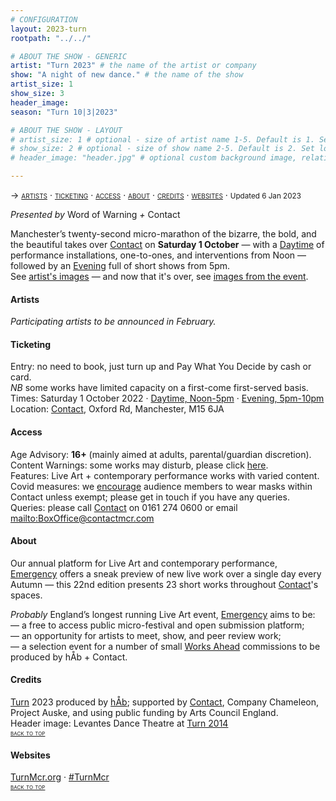 ```yaml
---
# CONFIGURATION
layout: 2023-turn
rootpath: "../../"

# ABOUT THE SHOW - GENERIC
artist: "Turn 2023" # the name of the artist or company
show: "A night of new dance." # the name of the show
artist_size: 1
show_size: 3
header_image:  
season: "Turn 10|3|2023"

# ABOUT THE SHOW - LAYOUT
# artist_size: 1 # optional - size of artist name 1-5. Default is 1. Set longer names to lower values
# show_size: 2 # optional - size of show name 2-5. Default is 2. Set longer names to lower values
# header_image: "header.jpg" # optional custom background image, relative to current page

---
```

<span style='font-variant: small-caps'>→ [artists](/current/2023-turn/#artists) · [ticketing](/current/2023-turn/#ticketing) · [access](/current/2023-turn/#access) · [about](/current/2023-turn/#about) · [credits](/current/2023-turn/#credits) · [websites](/current/2023-turn/#websites)</span> · <small>Updated 6 Jan 2023</small>     
        
*Presented by* Word of Warning *+* Contact        
        
Manchester’s twenty-second micro-marathon of the bizarre, the bold, and the beautiful takes over <a href="https://contactmcr.com" target="_blank">Contact</a> on **Saturday 1 October** — with a [Daytime](/current/2022-emergency/daytime) of performance installations, one-to-ones, and interventions from Noon — followed by an [Evening](/current/2022-emergency/evening) full of short shows from 5pm.<br>See [artist's images](/galleries/2022-emergencypre) — and now that it's over, see [images from the event](/galleries/2022-emergency).      
        
#### Artists         
*Participating artists to be announced in February.*         
          
#### Ticketing         
Entry: no need to book, just turn up and Pay What You Decide by cash or card.<br>*NB* some works have limited capacity on a first-come first-served basis.<br>Times: Saturday 1 October 2022 · [Daytime, Noon-5pm](/current/2022-emergency/daytime) · [Evening, 5pm-10pm](/current/2022-emergency/evening)<br>Location: <a href="https://contactmcr.com/about-us/your-visit" target="_blank">Contact</a>, Oxford Rd, Manchester, M15 6JA         
        
#### Access         
Age Advisory: **16+** (mainly aimed at adults, parental/guardian discretion).<br>Content Warnings: some works may disturb, please click [here](/warnings).<br>Features: Live Art + contemporary performance works with varied content.<br>Covid measures: we <a href="https://contactmcr.com/covid-19-faq" target="_blank">encourage</a> audience members to wear masks within Contact unless exempt; please get in touch if you have any queries.<br>Queries: please call <a href="https://contactmcr.com/accessibility" target="_blank">Contact</a> on 0161 274 0600 or email <mailto:BoxOffice@contactmcr.com>        
         
#### About         
Our annual platform for Live Art and contemporary performance, [Emergency](/hab/emergency) offers a sneak preview of new live work over a single day every Autumn — this 22nd edition presents 23 short works throughout <a href="http://contactmcr.com" target="_blank">Contact</a>'s spaces.       
         
*Probably* England’s longest running Live Art event, [Emergency](/hab/emergency) aims to be:<br>— a free to access public micro-festival and open submission platform;<br>— an opportunity for artists to meet, show, and peer review work;<br>— a selection event for a number of small [Works Ahead](/hab/worksahead) commissions to be produced by hÅb + Contact.        
        
#### Credits                 
[Turn](/hab/turn) 2023 produced by [hÅb](/hab); supported by <a href="http://contactmcr.com" target="_blank">Contact</a>, Company Chameleon, Project Auske, and using public funding by Arts Council England.<br>Header image: Levantes Dance Theatre at [Turn 2014](/archive/2014-turn)         
<small><span style='font-variant: small-caps'>[back to top](/current/2023-turn)</span></small>         
        
#### Websites         
<a href="http://turnmcr.org" target="_blank">TurnMcr.org</a> · <a href="http://twitter.com/hashtag/TurnMcr" target="_blank">#TurnMcr</a>               
<small><span style='font-variant: small-caps'>[back to top](/current/2023-turn)</span></small>
